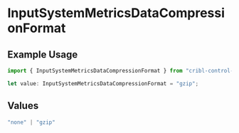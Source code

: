 # InputSystemMetricsDataCompressionFormat

## Example Usage

```typescript
import { InputSystemMetricsDataCompressionFormat } from "cribl-control-plane/models";

let value: InputSystemMetricsDataCompressionFormat = "gzip";
```

## Values

```typescript
"none" | "gzip"
```